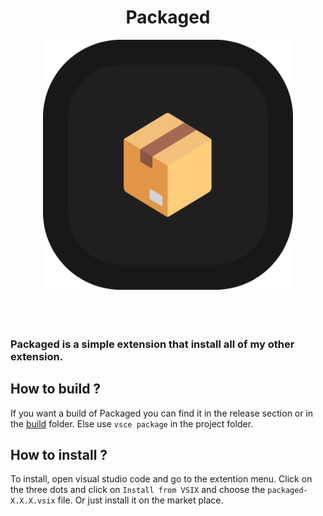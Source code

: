 <div align="center">
	<h1>Packaged</h1>
</div>

<div align="center">
	<img width="400px" src="./resources/logo.png" alt="">
</div>

<br>

<div align="center">
    <img src="https://img.shields.io/visual-studio-marketplace/r/gael-lopes-da-silva.packaged?style=for-the-badge&labelColor=000000" alt="">
    <img src="https://img.shields.io/visual-studio-marketplace/d/gael-lopes-da-silva.packaged?style=for-the-badge&labelColor=000000" alt="">
    <img src="https://img.shields.io/visual-studio-marketplace/i/gael-lopes-da-silva.packaged?style=for-the-badge&labelColor=000000" alt="">
</div>

<div align="center">
	<a href="./LICENSE.md">
        <img src="https://img.shields.io/badge/license-BSD%203--Clause-blue?style=for-the-badge&labelColor=000000" alt="">
    </a>
</div>

### Packaged is a simple extension that install all of my other extension.

## How to build ?
If you want a build of Packaged you can find it in the release section or in the [build](./build/) folder. Else use `vsce package` in the project folder.

## How to install ?
To install, open visual studio code and go to the extention menu. Click on the three dots and click on `Install from VSIX` and choose the `packaged-X.X.X.vsix` file. Or just install it on the market place.